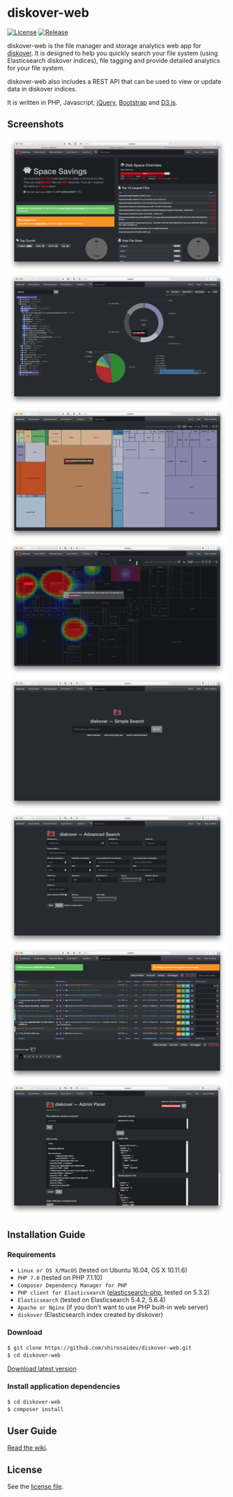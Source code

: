# diskover-web

[![License](https://img.shields.io/github/license/shirosaidev/diskover-web.svg?label=License&maxAge=86400)](./LICENSE.txt)
[![Release](https://img.shields.io/github/release/shirosaidev/diskover-web.svg?label=Release&maxAge=60)](https://github.com/shirosaidev/diskover-web/releases/latest)

diskover-web is the file manager and storage analytics web app for [diskover](https://github.com/shirosaidev/diskover). It is designed to help you quickly search your file system (using Elasticsearch diskover indices), file tagging and provide detailed analytics for your file system.

diskover-web also includes a REST API that can be used to view or update data in diskover indices.

It is written in PHP, Javascript, [jQuery](https://jquery.com/), [Bootstrap](http://getbootstrap.com/) and [D3.js](https://d3js.org).

## Screenshots

![diskover-web dashboard](docs/diskover-web-dashboard-screenshot.png?raw=true)
![diskover-web file tree](docs/diskover-web-filetree-screenshot.png?raw=true)
![diskover-web treemap](docs/diskover-web-treemap-screenshot.png?raw=true)
![diskover-web treemap](docs/diskover-web-heatmap-screenshot.png?raw=true)
![diskover-web simple search](docs/diskover-web-simplesearch-screenshot.png?raw=true)
![diskover-web advanced search](docs/diskover-web-advancedsearch-screenshot.png?raw=true)
![diskover-web search results](docs/diskover-web-searchresults-screenshot.png?raw=true)
![diskover-web admin panel](docs/diskover-web-adminpanel-screenshot.png?raw=true)

## Installation Guide

### Requirements

* `Linux or OS X/MacOS` (tested on Ubuntu 16.04, OS X 10.11.6)
* `PHP 7.0` (tested on PHP 7.1.10)
* `Composer Dependency Manager for PHP`
* `PHP client for Elasticsearch` ([elasticsearch-php](https://github.com/elastic/elasticsearch-php), tested on 5.3.2)
* `Elasticsearch` (tested on Elasticsearch 5.4.2, 5.6.4)
* `Apache or Nginx` (if you don't want to use PHP built-in web server)
* `diskover` (Elasticsearch index created by diskover)

### Download

```sh
$ git clone https://github.com/shirosaidev/diskover-web.git
$ cd diskover-web
```
[Download latest version](https://github.com/shirosaidev/diskover-web/releases/latest)

### Install application dependencies

```sh
$ cd diskover-web
$ composer install
```


## User Guide

[Read the wiki](https://github.com/shirosaidev/diskover-web/wiki).


## License

See the [license file](https://github.com/shirosaidev/diskover-web/LICENSE).
